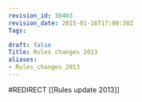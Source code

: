 ```yaml
---
revision_id: 30403
revision_date: 2015-01-16T17:00:30Z
Tags:

draft: false
Title: Rules changes 2013
aliases:
- Rules_changes_2013
---
```

#REDIRECT [[Rules update 2013]]